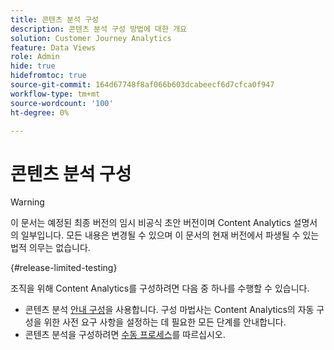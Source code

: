 ```yaml
---
title: 콘텐츠 분석 구성
description: 콘텐츠 분석 구성 방법에 대한 개요
solution: Customer Journey Analytics
feature: Data Views
role: Admin
hide: true
hidefromtoc: true
source-git-commit: 164d67748f8af066b603dcabeecf6d7cfca0f947
workflow-type: tm+mt
source-wordcount: '100'
ht-degree: 0%

---
```


# 콘텐츠 분석 구성

>[!WARNING]
>
>이 문서는 예정된 최종 버전의 임시 비공식 초안 버전이며 Content Analytics 설명서의 일부입니다. 모든 내용은 변경될 수 있으며 이 문서의 현재 버전에서 파생될 수 있는 법적 의무는 없습니다.
>

{#release-limited-testing}

조직을 위해 Content Analytics를 구성하려면 다음 중 하나를 수행할 수 있습니다.

* 콘텐츠 분석 [안내 구성](guided.md)을 사용합니다. 구성 마법사는 Content Analytics의 자동 구성을 위한 사전 요구 사항을 설정하는 데 필요한 모든 단계를 안내합니다.
* 콘텐츠 분석을 구성하려면 [수동 프로세스](manual.md)를 따르십시오.

